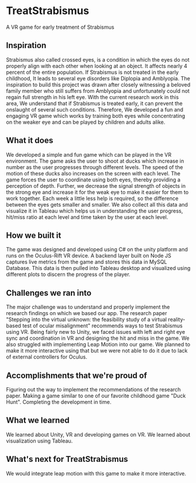# TreatStrabismus
A VR game for early treatment of Strabismus

## Inspiration

Strabismus also called crossed eyes, is a condition in which the eyes do not properly align with each other when looking at an object. It affects nearly 4 percent of the entire population. If Strabismus is not treated in the early childhood, It leads to several eye disorders like Diplopia and Amblyopia. The inspiration to build this project was drawn after closely witnessing a beloved family member who still suffers from Amblyopia and unfortunately could not regain full strength in his left eye. With the current research work in this area, We understand that if Strabismus is treated early, it can prevent the onslaught of several such conditions. Therefore, We developed a fun and engaging VR game which works by training both eyes while concentrating on the weaker eye and can be played by children and adults alike.

## What it does

We developed a simple and fun game which can be played in the VR environment. The game asks the user to shoot at ducks which increase in number as the user progresses through different levels. The speed of the motion of these ducks also increases on the screen with each level. The game forces the user to coordinate using both eyes, thereby providing a perception of depth. Further, we decrease the signal strength of objects in the strong eye and increase it for the weak eye to make it easier for them to work together. Each week a little less help is required, so the difference between the eyes gets smaller and smaller.  We also collect all this data and visualize it in Tableau which helps us in understanding the user progress, hit/miss ratio at each level and time taken by the user at each level.


## How we built it

The game was designed and developed using C# on the unity platform and runs on the Oculus-Rift VR device. A backend layer built on Node JS captures live metrics from the game and stores this data in MySQL Database. This data is then pulled into Tableau desktop and visualized using different plots to discern the progress of the player. 

## Challenges we ran into

The major challenge was to understand and properly implement the research findings on which we based our app. The research paper "Stepping into the virtual unknown: the feasibility study of a virtual reality-based test of ocular misalignment" recommends ways to test Strabismus using VR. Being fairly new to Unity, we faced issues with left and right eye sync and coordination in VR and designing the hit and miss in the game. We also struggled with implementing Leap Motion into our game. We planned to make it more interactive using that but we were not able to do it due to lack of external controllers for Oculus.

## Accomplishments that we're proud of

Figuring out the way to implement the recommendations of the research paper. Making a game similar to one of our favorite childhood game "Duck Hunt". Completing the development in time.

## What we learned

We learned about Unity, VR and developing games on VR. We learned about visualization using Tableau.

## What's next for TreatStrabismus

We would integrate leap motion with this game to make it more interactive.
